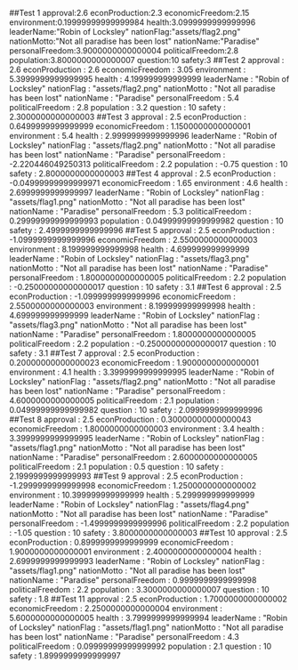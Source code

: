 ##Test 1
approval:2.6
econProduction:2.3
economicFreedom:2.15
environment:0.19999999999999984
health:3.0999999999999996
leaderName:"Robin of Locksley"
nationFlag:"assets/flag2.png"
nationMotto:"Not all paradise has been lost"
nationName:"Paradise"
personalFreedom:3.9000000000000004
politicalFreedom:2.8
population:3.8000000000000007
question:10
safety:3
##Test 2
approval : 2.6 
econProduction : 2.6 
economicFreedom : 3.05 
environment : 5.3999999999999995 
health : 4.199999999999999 
leaderName : "Robin of Locksley" 
nationFlag : "assets/flag2.png" 
nationMotto : "Not all paradise has been lost" 
nationName : "Paradise" 
personalFreedom : 5.4 
politicalFreedom : 2.8 
population : 3.2 
question : 10 
safety : 2.3000000000000003
##Test 3
approval : 2.5 
econProduction : 0.6499999999999999 
economicFreedom : 1.1500000000000001 
environment : 5.4 
health : 2.9999999999999996 
leaderName : "Robin of Locksley" 
nationFlag : "assets/flag2.png" 
nationMotto : "Not all paradise has been lost" 
nationName : "Paradise" 
personalFreedom : -2.220446049250313 
politicalFreedom : 2.2 
population : -0.75 
question : 10 
safety : 2.8000000000000003
##Test 4
approval : 2.5 
econProduction : -0.04999999999999971 
economicFreedom : 1.65 
environment : 4.6 
health : 2.6999999999999997 
leaderName : "Robin of Locksley" 
nationFlag : "assets/flag1.png" 
nationMotto : "Not all paradise has been lost" 
nationName : "Paradise" 
personalFreedom : 5.3 
politicalFreedom : 0.29999999999999993 
population : 0.04999999999999982 
question : 10 
safety : 2.4999999999999996
##Test 5
approval : 2.5 
econProduction : -1.0999999999999996 
economicFreedom : 2.5500000000000003 
environment : 8.199999999999998 
health : 4.699999999999999 
leaderName : "Robin of Locksley" 
nationFlag : "assets/flag3.png" 
nationMotto : "Not all paradise has been lost" 
nationName : "Paradise" 
personalFreedom : 1.8000000000000005 
politicalFreedom : 2.2 
population : -0.25000000000000017 
question : 10 
safety : 3.1
##Test 6
approval : 2.5 
econProduction : -1.0999999999999996 
economicFreedom : 2.5500000000000003 
environment : 8.199999999999998 
health : 4.699999999999999 
leaderName : "Robin of Locksley" 
nationFlag : "assets/flag3.png" 
nationMotto : "Not all paradise has been lost" 
nationName : "Paradise" 
personalFreedom : 1.8000000000000005 
politicalFreedom : 2.2 
population : -0.25000000000000017 
question : 10 
safety : 3.1
##Test 7
approval : 2.5 
econProduction : 0.20000000000000023 
economicFreedom : 1.9000000000000001 
environment : 4.1 
health : 3.3999999999999995 
leaderName : "Robin of Locksley" 
nationFlag : "assets/flag2.png" 
nationMotto : "Not all paradise has been lost" 
nationName : "Paradise" 
personalFreedom : 4.6000000000000005 
politicalFreedom : 2.1 
population : 0.04999999999999982 
question : 10 
safety : 2.0999999999999996
##Test 8
approval : 2.5 
econProduction : 0.30000000000000043 
economicFreedom : 1.8000000000000003 
environment : 3.4 
health : 3.3999999999999995 
leaderName : "Robin of Locksley" 
nationFlag : "assets/flag1.png" 
nationMotto : "Not all paradise has been lost" 
nationName : "Paradise" 
personalFreedom : 2.6000000000000005 
politicalFreedom : 2.1 
population : 0.5 
question : 10 
safety : 2.1999999999999993
##Test 9
approval : 2.5 
econProduction : -1.2999999999999998 
economicFreedom : 1.2500000000000002 
environment : 10.399999999999999 
health : 5.299999999999999 
leaderName : "Robin of Locksley" 
nationFlag : "assets/flag4.png" 
nationMotto : "Not all paradise has been lost" 
nationName : "Paradise" 
personalFreedom : -1.4999999999999996 
politicalFreedom : 2.2 
population : -1.05 
question : 10 
safety : 3.8000000000000003
##Test 10
approval : 2.5 
econProduction : 0.8999999999999999 
economicFreedom : 1.9000000000000001 
environment : 2.4000000000000004 
health : 2.6999999999999993 
leaderName : "Robin of Locksley" 
nationFlag : "assets/flag1.png" 
nationMotto : "Not all paradise has been lost" 
nationName : "Paradise" 
personalFreedom : 0.9999999999999998 
politicalFreedom : 2.2 
population : 3.3000000000000007 
question : 10 
safety : 1.8
##Test 11
approval : 2.5 
econProduction : 1.7000000000000002 
economicFreedom : 2.2500000000000004 
environment : 5.6000000000000005 
health : 3.7999999999999994 
leaderName : "Robin of Locksley" 
nationFlag : "assets/flag1.png" 
nationMotto : "Not all paradise has been lost" 
nationName : "Paradise" 
personalFreedom : 4.3 
politicalFreedom : 0.09999999999999992 
population : 2.1 
question : 10 
safety : 1.8999999999999997